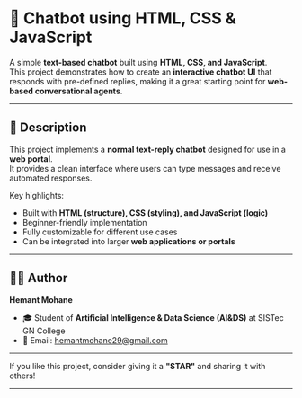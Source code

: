 # 🤖 Chatbot using HTML, CSS & JavaScript

A simple **text-based chatbot** built using **HTML, CSS, and JavaScript**.  
This project demonstrates how to create an **interactive chatbot UI** that responds with pre-defined replies, making it a great starting point for **web-based conversational agents**.

---

## 📖 Description

This project implements a **normal text-reply chatbot** designed for use in a **web portal**.  
It provides a clean interface where users can type messages and receive automated responses.

Key highlights:
- Built with **HTML (structure), CSS (styling), and JavaScript (logic)**  
- Beginner-friendly implementation  
- Fully customizable for different use cases  
- Can be integrated into larger **web applications or portals**  

---

## 👨‍💻 Author

**Hemant Mohane**  
- 🎓 Student of **Artificial Intelligence & Data Science (AI&DS)** at SISTec GN College  
- 📧 Email: [hemantmohane29@gmail.com](mailto:hemantmohane29@gmail.com)  

---

If you like this project, consider giving it a **"STAR"** and sharing it with others!

---

